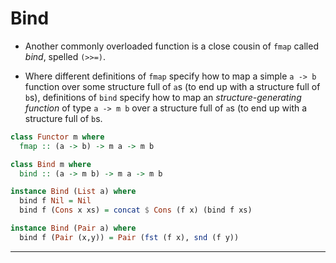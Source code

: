 # Bind

* Another commonly overloaded function is a close cousin of `fmap` called
  *bind*, spelled `(>>=)`.

* Where different definitions of `fmap` specify how to map a simple `a -> b`
  function over some structure full of `a`s (to end up with a structure full of
  `b`s), definitions of `bind` specify how to map an *structure-generating
  function* of type `a -> m b` over a structure full of `a`s (to end up with a
  structure full of `b`s.

```haskell
class Functor m where
  fmap :: (a -> b) -> m a -> m b

class Bind m where
  bind :: (a -> m b) -> m a -> m b

instance Bind (List a) where
  bind f Nil = Nil
  bind f (Cons x xs) = concat $ Cons (f x) (bind f xs) 

instance Bind (Pair a) where
  bind f (Pair (x,y)) = Pair (fst (f x), snd (f y))
```


---


